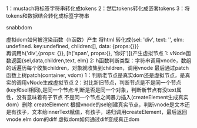 ###
1：mustach将标签字符串转化成tokens
2：然后tokens转化成嵌套tokens
3：将tokens和数据结合转化成标签字符串

snabbdom

虚拟dom如何被渲染函数（h函数）产生
将html 转化成{sel: 'div', text: '', elm: undefined. key:undefined, children:[], data: {props:{}}}  
再调用h('div',{props: {}}, [h('span', props:{}, '你好')])产生虚拟节点
  1: vNode函数返回{sel,data,children,text, elm}
  2: h函数判断类型：字符串调用vnode，数组的话遍历每个收集children，对象就收集到children，调用vnode
最后通过patch函数上树patch(container, vdom)
  1：判断老节点是真实dom还是虚拟节点，是真实的调用vNode生成虚拟节点
  2：对比新旧节点，判断节点是不是同一个节点(key和sel相同),是同一个节点:判断是否是同一个对象，判断新节点有没text属性，没有意味着有子节点
  不是同一个节点之间暴力插入(createElement生成真实dom）删除
createElement
  根据vnode的sel创建真实节点，判断vnode是文本还是有孩子，文本给innerText赋值，有孩子，递归调用createElement，最后返回vnode.elm
dom的diff
虚拟dom如何通过diff变成真正dom